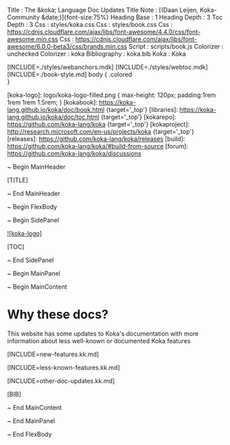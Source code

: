 
Title         : The &koka; Language Doc Updates
Title Note    : [(Daan Leijen, Koka-Community &date;)]{font-size:75%}
Heading Base  : 1
Heading Depth : 3
Toc Depth     : 3
Css           : styles/koka.css
Css           : styles/book.css
Css           : https://cdnjs.cloudflare.com/ajax/libs/font-awesome/4.4.0/css/font-awesome.min.css
Css           : https://cdnjs.cloudflare.com/ajax/libs/font-awesome/6.0.0-beta3/css/brands.min.css
Script        : scripts/book.js
Colorizer     : unchecked
Colorizer     : koka
Bibliography  : koka.bib
Koka          : Koka

[INCLUDE=./styles/webanchors.mdk]
[INCLUDE=./styles/webtoc.mdk]
[INCLUDE=./book-style.md]
body {
  .colored  
}

[koka-logo]: logo/koka-logo-filled.png { max-height: 120px; padding:1rem 1rem 1rem 1.5rem; }
[kokabook]: https://koka-lang.github.io/koka/doc/book.html  {target='_top'}
[libraries]: https://koka-lang.github.io/koka/doc/toc.html {target='_top'}
[kokarepo]: https://github.com/koka-lang/koka {target='_top'}
[kokaproject]: http://research.microsoft.com/en-us/projects/koka {target='_top'}
[releases]: https://github.com/koka-lang/koka/releases
[build]: https://github.com/koka-lang/koka/#build-from-source
[forum]: https://github.com/koka-lang/koka/discussions


~ Begin MainHeader

[TITLE]

~ End MainHeader

~ Begin FlexBody

~ Begin SidePanel

[![koka-logo]](https://github.com/koka-lang/koka)

[TOC]

~ End SidePanel

~ Begin MainPanel

~ Begin MainContent

# Why these docs?

This website has some updates to Koka's documentation with more information about less well-known or documented Koka features

[INCLUDE=new-features.kk.md]

[INCLUDE=less-known-features.kk.md]

[INCLUDE=other-doc-updates.kk.md]


[BIB]

~ End MainContent

~ End MainPanel

~ End FlexBody
